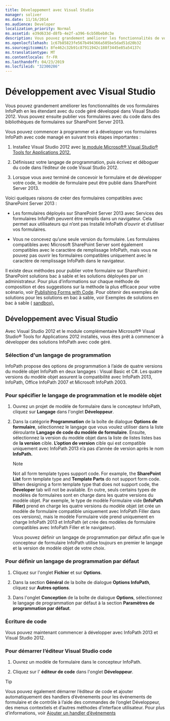 ```yaml
---
title: Développement avec Visual Studio
manager: soliver
ms.date: 11/16/2014
ms.audience: Developer
localization_priority: Normal
ms.assetid: e39d633d-d8fb-4e2f-a396-6cb50beb8c3e
description: Vous pouvez grandement améliorer les fonctionnalités de vos formulaires InfoPath en les étendant avec du code géré développé dans Visual Studio 2012. Vous pouvez ensuite publier vos formulaires avec du code dans des bibliothèques de formulaires sur SharePoint Server 2013.
ms.openlocfilehash: 1c67b85823fe567b494366a505be5dad51d20b32
ms.sourcegitcommit: 8fe462c32b91c87911942c188f3445e85a54137c
ms.translationtype: MT
ms.contentlocale: fr-FR
ms.lasthandoff: 04/23/2019
ms.locfileid: "32300286"
---
```

# <a name="develop-with-visual-studio"></a>Développement avec Visual Studio

Vous pouvez grandement améliorer les fonctionnalités de vos formulaires InfoPath en les étendant avec du code géré développé dans Visual Studio 2012. Vous pouvez ensuite publier vos formulaires avec du code dans des bibliothèques de formulaires sur SharePoint Server 2013.
  
Vous pouvez commencer à programmer et à développer vos formulaires InfoPath avec code managé en suivant trois étapes importantes :
  
1. Installez Visual Studio 2012 avec [le module Microsoft® Visual Studio® Tools for Applications 2012.](https://www.microsoft.com/en-us/download/details.aspx?id=38807) 
    
2. Définissez votre langage de programmation, puis écrivez et déboguer du code dans l’éditeur de code Visual Studio 2012.
    
3. Lorsque vous avez terminé de concevoir le formulaire et de développer votre code, le modèle de formulaire peut être publié dans SharePoint Server 2013.
    
Voici quelques raisons de créer des formulaires compatibles avec SharePoint Server 2013 :
  
- Les formulaires déployés sur SharePoint Server 2013 avec Services des formulaires InfoPath peuvent être remplis dans un navigateur. Cela permet aux utilisateurs qui n’ont pas Installé InfoPath d’ouvrir et d’utiliser vos formulaires.
    
- Vous ne concevez qu’une seule version du formulaire. Les formulaires compatibles avec Microsoft SharePoint Server sont également compatibles avec le caractère de remplissage InfoPath, mais vous ne pouvez pas ouvrir les formulaires compatibles uniquement avec le caractère de remplissage InfoPath dans le navigateur.
    
Il existe deux méthodes pour publier votre formulaire sur SharePoint : SharePoint solutions bac à sable et les solutions déployées par un administrateur. Pour plus d’informations sur chaque méthode de composition et des suggestions sur la méthode la plus efficace pour votre scénario, voir [Publishing Forms with Code](publishing-forms-with-code.md). Pour obtenir des exemples de solutions pour les solutions en bac à sable, voir Exemples de solutions en bac à sable ( [sandbox).](sample-sandboxed-solutions.md)
  
## <a name="developing-with-visual-studio"></a>Développement avec Visual Studio

Avec Visual Studio 2012 et le module complémentaire Microsoft® Visual Studio® Tools for Applications 2012 installés, vous êtes prêt à commencer à développer des solutions InfoPath avec code géré.
  
### <a name="choosing-a-programming-language"></a>Sélection d'un langage de programmation

InfoPath propose des options de programmation à l’aide de quatre versions du modèle objet InfoPath en deux langages : Visual Basic et C#. Les quatre versions du modèle objet assurent la compatibilité avec InfoPath 2013, InfoPath, Office InfoPath 2007 et Microsoft InfoPath 2003.
  
### <a name="to-specify-the-programming-language-and-object-model"></a>Pour spécifier le langage de programmation et le modèle objet

1. Ouvrez un projet de modèle de formulaire dans le concepteur InfoPath, cliquez sur **Langage** dans l'onglet **Développeur**. 
    
2. Dans la catégorie **Programmation** de la boîte de dialogue **Options de formulaire**, sélectionnez le langage que vous voulez utiliser dans la liste déroulante **Langage de code du modèle de formulaire**. Ensuite, sélectionnez la version du modèle objet dans la liste de listes listes bas de **la version** cible. **L’option de version** cible qui est compatible uniquement avec InfoPath 2013 n’a pas d’année de version après le nom **InfoPath.** 
    
    > [!NOTE]
    > Not all form template types support code. For example, the **SharePoint List** form template type and **Template Parts** do not support form code. When designing a form template type that does not support code, the **Developer** tab will not be available. En outre, seuls certains types de modèles de formulaires sont en charge dans les quatre versions du modèle objet. Par exemple, le type de modèle Formulaire vide **(InfoPath Filler)** prend en charge les quatre versions du modèle objet  (et crée un modèle de formulaire compatible uniquement avec InfoPath Filler dans ces versions), mais le modèle Formulaire vide prend uniquement en charge InfoPath 2013 et InfoPath (et crée des modèles de formulaire compatibles avec InfoPath Filler et le navigateur). 
  
    Vous pouvez définir un langage de programmation par défaut afin que le concepteur de formulaire InfoPath utilise toujours en premier le langage et la version de modèle objet de votre choix.
    
### <a name="to-set-the-default-programming-language"></a>Pour définir un langage de programmation par défaut

1. Cliquez sur l'onglet **Fichier** et sur **Options**.
    
2. Dans la section **Général** de la boîte de dialogue **Options InfoPath**, cliquez sur **Autres options**.
    
3. Dans l'onglet **Conception** de la boîte de dialogue **Options**, sélectionnez le langage de programmation par défaut à la section **Paramètres de programmation par défaut**. 
    
### <a name="writing-code"></a>Écriture de code

Vous pouvez maintenant commencer à développer avec InfoPath 2013 et Visual Studio 2012. 
  
### <a name="to-start-the-visual-studio-code-editor"></a>Pour démarrer l’éditeur Visual Studio code

1. Ouvrez un modèle de formulaire dans le concepteur InfoPath.
    
2. Cliquez sur l' **éditeur de code** dans l'onglet **Développeur**. 
    
> [!TIP]
> Vous pouvez également démarrer l’éditeur de code et ajouter automatiquement des handlers d’événements pour les événements de formulaire et de contrôle à l’aide des commandes de l’onglet Développeur, des menus contextiels et d’autres méthodes d’interface utilisateur.  Pour plus d’informations, voir [Ajouter un handler d’événements](how-to-add-an-event-handler.md)
  

